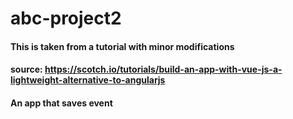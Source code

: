 # abc-project2

#### This is taken from a tutorial with minor modifications

#### source: https://scotch.io/tutorials/build-an-app-with-vue-js-a-lightweight-alternative-to-angularjs

#### An app that saves event
